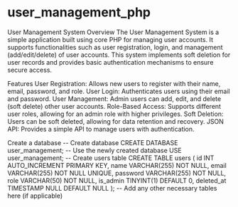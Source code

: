 # user_management_php
 
User Management System
Overview
The User Management System is a simple application built using core PHP for managing user accounts. It supports functionalities such as user registration, login, and management (add/edit/delete) of user accounts. This system implements soft deletion for user records and provides basic authentication mechanisms to ensure secure access.

Features
User Registration: Allows new users to register with their name, email, password, and role.
User Login: Authenticates users using their email and password.
User Management: Admin users can add, edit, and delete (soft delete) other user accounts.
Role-Based Access: Supports different user roles, allowing for an admin role with higher privileges.
Soft Deletion: Users can be soft deleted, allowing for data retention and recovery.
JSON API: Provides a simple API to manage users with authentication.

Create a database
-- Create database
CREATE DATABASE user_management;
-- Use the newly created database
USE user_management;
-- Create users table
CREATE TABLE users (
    id INT AUTO_INCREMENT PRIMARY KEY,
    name VARCHAR(255) NOT NULL,
    email VARCHAR(255) NOT NULL UNIQUE,
    password VARCHAR(255) NOT NULL,
    role VARCHAR(50) NOT NULL,
    is_admin TINYINT(1) DEFAULT 0,
    deleted_at TIMESTAMP NULL DEFAULT NULL
);
-- Add any other necessary tables here (if applicable)
